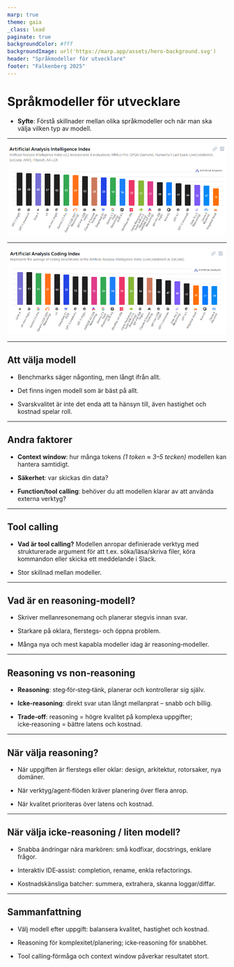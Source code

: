 ```yaml
---
marp: true
theme: gaia
_class: lead
paginate: true
backgroundColor: #fff
backgroundImage: url('https://marp.app/assets/hero-background.svg')
header: "Språkmodeller för utvecklare"
footer: "Falkenberg 2025"
---
```


# Språkmodeller för utvecklare

- **Syfte**: Förstå skillnader mellan olika språkmodeller och när man ska välja vilken typ av modell.

---

![bg 95%](./images/aa_intelligence_index.png)

<!--
Idag finns det väldigt många språkmodeller att välja mellan, och det är inte helt enkelt att välja mellan dem.

Här ser ni de idag högst presterande modellerna när man har evaluerat dem mot åtta olika benchmarks som testar  allt ifrån modellarnas förmåga att följa instruktioner och skriva kod, till biologi och kemi.
-->

---

![bg 95%](./images/aa_coding_index.png)

<!--
Om man istället bara kollar på resultatet från de två kod-benchmarksen så ser resultatet istället ut såhär.

Här kan man se att GPT-5 som tidigare låg på en första plats har tappat ganska mycket, och att den mest populära modellen för kodagenter, Claude 4 Sonnet, ligger ganska långt ifrån toppen.
-->

---

## Att välja modell

- Benchmarks säger någonting, men långt ifrån allt.
<!--
Resultaten från såna här evalueringar används ofta i marknadsföringssyfte och det finns risk för att företagen har anpassat sina modeller för att bättre klara av frågor som är väldigt lika dem i dessa tester, eller att de exakta frågorna har funnits med i träningsdatan.
-->
- Det finns ingen modell som är bäst på allt.
<!--
Olika användningsområden kräver olika modeller.

Du kommer inte vilja använda samma modell för att göra en snabb kodändring över ett par markerade rader, som den du använder för att rådfråga om en komplex arkitektursfråga.
-->

- Svarskvalitet är inte det enda att ta hänsyn till, även hastighet och kostnad spelar roll.
<!--
Det är alltid en balansgång mellan dessa faktorer.

Om du startar en agent som arbetar i bakgrunden medan du själv jobbar med något annat, så bryr du dig förmodligen inte om hastigheten, kvaliteten är viktigast. Men om det är en ändring på koden du sitter med just nu så spelar det större roll.
-->

---

## Andra faktorer

- **Context window**: hur många tokens _(1 token ≈ 3–5 tecken)_ modellen kan hantera samtidigt.
<!--
Alltså hur mycket text du kan skicka med i en fråga. Detta börjar spela roll om du t.ex. vill skicka med stora delar av en kodbas, loggar, dokumentation eller andra långa texter.

Idag så klarar de mest populära modellerna stora context windows. Claude 4 Sonnet och Gemini 2.5 Pro klarar t.ex. en miljon tokens vilket motsvarar ungefär 100 000 rader kod. GPT-5 klarar 400 000 tokens.
-->

- **Säkerhet**: var skickas din data?
<!--
Här är det egentligen inte modellen som spelar någon roll, utan det är vem som servear modellen till dig. Modellen är i stort sett bara ett enormt antal vektorer och utgör i sig ingen fara.

Så t.ex. är det säkert att använda kinesiska modeller bara den serveas utav en pålitlig leverantör som t.ex. Microsoft via Azure eller Amazon via AWS.
-->

- **Function/tool calling**: behöver du att modellen klarar av att använda externa verktyg?
<!--
Om du ska använda modellen i agenter så som t.ex. Copilot är detta ofta avgörande och det kan skilja väldigt mycket mellan olika modeller.
-->

---

## Tool calling

- **Vad är tool calling?** Modellen anropar definierade verktyg med strukturerade argument för att t.ex. söka/läsa/skriva filer, köra kommandon eller skicka ett meddelande i Slack.
<!--
I Copilot‑kodagenten i VS Code innebär det att modellen själv väljer när den ska använda t.ex. kodsökning, öppna/läsa/skriva filer, köra tester eller git‑kommandon. Du beskriver målet; modellen planerar och orkestrerar anropen.
-->

- Stor skillnad mellan modeller.
<!--
Claude-modellerna från Anthropic är väldigt bra på tool calling och att följa instruktioner, och har varit det ganska länge nu. Detta är anledningen till att Claude-modellerna är så populära att använda i agenter och kodgenereringsverktyg.

Men detta är något som alla har börjat fokusera mer på och prioritera när modellerna tränas, så många av de nyare modellerna är ganska bra på detta, och det spelar också väldigt stor roll hur modellerna promptas för tool calling.
-->

---

## Vad är en reasoning‑modell?

- Skriver mellanresonemang och planerar stegvis innan svar.
<!--
Kallas ibland chain‑of‑thought (CoT). Modellen bryter ned problemet, testar hypoteser och kontrollerar sig själv.
-->

- Starkare på oklara, flerstegs‑ och öppna problem.
<!--
Ger högre robusthet och bättre felhantering än direkt‑svar.
-->

- Många nya och mest kapabla modeller idag är reasoning‑modeller.
<!--
Flaggskeppsmodeller prioriterar reasoning; icke‑reasoning används främst för snabbhet/kostnad.
-->

---

## Reasoning vs non‑reasoning

- **Reasoning**: steg‑för‑steg‑tänk, planerar och kontrollerar sig själv.
<!--
Modellen skriver mellanresonemang internt och bryter ned uppgiften i delsteg. Det ger bättre robusthet när problemet är otydligt, nytt eller kräver planering.
-->

- **Icke‑reasoning**: direkt svar utan långt mellanprat – snabb och billig.
<!--
Fokuserar på att producera slutsvaret snabbt. Passar när uppgiften är tydlig, kort och väldefinierad.
-->

- **Trade‑off**: reasoning = högre kvalitet på komplexa uppgifter; icke‑reasoning = bättre latens och kostnad.
<!--
Tänk arkitekt vs sprint‑hacker: välj rätt verktyg för rätt jobb.
-->

---

## När välja reasoning?

- När uppgiften är flerstegs eller oklar: design, arkitektur, rotorsaker, nya domäner.
<!--
Modellen behöver kunna testa hypoteser, planera och revidera.
-->

- När verktyg/agent‑flöden kräver planering över flera anrop.
<!--
Exempel: läsa/skriva många filer, köra tester, tolka resultat och justera planen.
-->

- När kvalitet prioriteras över latens och kostnad.
<!--
Bakgrundsjobb, riskfyllda ändringar, beslut med stor påverkan.
-->

---

## När välja icke‑reasoning / liten modell?

- Snabba ändringar nära markören: små kodfixar, docstrings, enklare frågor.
<!--
Du vill ha reaktivitet och låg latens i editorn.
-->

- Interaktiv IDE‑assist: completion, rename, enkla refactorings.
<!--
Uppgifterna är väldefinierade och lokala.
-->

- Kostnadskänsliga batcher: summera, extrahera, skanna loggar/diffar.
<!--
Volym viktigare än toppkvalitet per enskilt svar.
-->

---

## Sammanfattning

- Välj modell efter uppgift: balansera kvalitet, hastighet och kostnad.
<!--
Det finns ingen bästa modell – bara rätt modell för problemet.
-->

- Reasoning för komplexitet/planering; icke‑reasoning för snabbhet.
<!--
Trade‑offen är kärnan: använd båda där de skiner.
-->

- Tool calling‑förmåga och context window påverkar resultatet stort.
<!--
Praktisk orkestrering och indata‑storlek kan avgöra modellvalet.
-->
